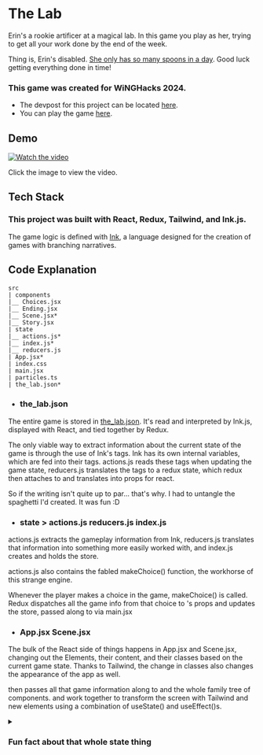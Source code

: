# The Lab
Erin's a rookie artificer at a magical lab. In this game you play as her, trying to get all your work done by the end of the week.

Thing is, Erin's disabled. [She only has so many spoons in a day](https://en.wikipedia.org/wiki/Spoon_theory). Good luck getting everything done in time!

### This game was created for WiNGHacks 2024.
* The devpost for this project can be located [here](https://devpost.com/software/the-lab-hfynjw).
* You can play the game [here](https://ourlabdoesnt.compare/).

## Demo
[![Watch the video](https://img.youtube.com/vi/Vdf8oLnoa0U/hqdefault.jpg)](https://youtu.be/Vdf8oLnoa0U)

Click the image to view the video.

## Tech Stack
### This project was built with React, Redux, Tailwind, and Ink.js.

The game logic is defined with [Ink](https://www.inklestudios.com/ink/), a language designed for the creation of games with branching narratives.

## Code Explanation

```
src
| components
|__ Choices.jsx
|__ Ending.jsx
|__ Scene.jsx*
|__ Story.jsx
| state
|__ actions.js*
|__ index.js*
|__ reducers.js
| App.jsx*
| index.css
| main.jsx
| particles.ts
| the_lab.json*
```

* ### the_lab.json
The entire game is stored in [the_lab.json](https://github.com/same-difference/the-lab/blob/main/src/the_lab.json). It's read and interpreted by Ink.js, displayed with React, and tied together by Redux.

The only viable way to extract information about the current state of the game is through the use of Ink's tags.
Ink has its own internal variables, which are fed into their tags. actions.js reads these tags when updating the game state, reducers.js translates the tags to a redux state, which redux then attaches to <App> and translates into props for react.

So if the writing isn't quite up to par... that's why. I had to untangle the spaghetti I'd created. It was fun :D

* ### state > actions.js reducers.js index.js
actions.js extracts the gameplay information from Ink, reducers.js translates that information into something more easily worked with, and index.js creates and holds the store.

actions.js also contains the fabled makeChoice() function, the workhorse of this strange engine.

Whenever the player makes a choice in the game, makeChoice() is called. Redux dispatches all the game info from that choice to <App>'s props and updates the store, passed along to <App> via main.jsx

* ### App.jsx Scene.jsx
The bulk of the React side of things happens in App.jsx and Scene.jsx, changing out the Elements, their content, and their classes based on the current game state. Thanks to Tailwind, the change in classes also changes the appearance of the app as well.

<App> then passes all that game information along to <Scene> and the whole family tree of components.
<App> and <Scene> work together to transform the screen with Tailwind and new elements using a combination of useState() and useEffect()s.

<details>
<summary><h3>Fun fact about that whole state thing</h3></summary>
One of the major bugs that had me scrounging through redux code for hours was solved by adding "choices" on line 13 of Scene.jsx.
https://github.com/same-difference/the-lab/blob/10913ba63323f01b3932eff28d1a36dccf3b50c2/src/components/Scene.jsx#L7-L13
App.jsx didn't have this problem since the useEffect() there wasn't adding or removing Elements, only updating Classes.
</details>
